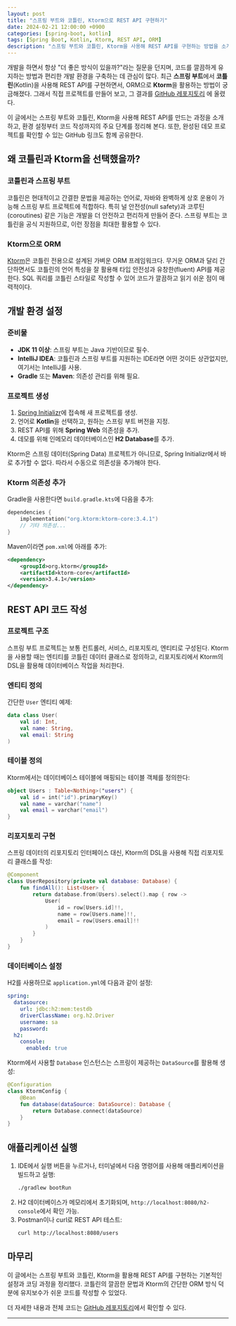 ```yaml
---
layout: post
title: "스프링 부트와 코틀린, Ktorm으로 REST API 구현하기"
date: 2024-02-21 12:00:00 +0900
categories: [spring-boot, kotlin]
tags: [Spring Boot, Kotlin, Ktorm, REST API, ORM]
description: "스프링 부트와 코틀린, Ktorm을 사용해 REST API를 구현하는 방법을 소개하며, 프로젝트 설정부터 코드 작성 및 실행까지의 과정을 정리하고 GitHub 레포지토리를 공유한다."
---
```


개발을 하면서 항상 "더 좋은 방식이 있을까?"라는 질문을 던지며, 코드를 깔끔하게 유지하는 방법과 편리한 개발 환경을 구축하는 데 관심이 많다. 최근 **스프링 부트**에서 **코틀린**(Kotlin)을 사용해 REST API를 구현하면서, ORM으로 **Ktorm**을 활용하는 방법이 궁금해졌다. 그래서 직접 프로젝트를 만들어 보고, 그 결과를 <a href="https://github.com/keumhwanmoon/springboot-kotlin-ktorm-demo" target="_blank" rel="noopener noreferrer">GitHub 레포지토리</a>
에 올렸다.

이 글에서는 스프링 부트와 코틀린, Ktorm을 사용해 REST API를 만드는 과정을 소개하고, 환경 설정부터 코드 작성까지의 주요 단계를 정리해 본다. 또한, 완성된 데모 프로젝트를 확인할 수 있는 GitHub 링크도 함께 공유한다.

## 왜 코틀린과 Ktorm을 선택했을까?

### 코틀린과 스프링 부트
코틀린은 현대적이고 간결한 문법을 제공하는 언어로, 자바와 완벽하게 상호 운용이 가능해 스프링 부트 프로젝트에 적합하다. 특히 널 안전성(null safety)과 코루틴(coroutines) 같은 기능은 개발을 더 안전하고 편리하게 만들어 준다. 스프링 부트는 코틀린을 공식 지원하므로, 이런 장점을 최대한 활용할 수 있다.

### Ktorm으로 ORM
<a href="https://www.ktorm.org/" target="_blank" rel="noopener noreferrer">Ktorm</a>은 코틀린 전용으로 설계된 가벼운 ORM 프레임워크다. 무거운 ORM과 달리 간단하면서도 코틀린의 언어 특성을 잘 활용해 타입 안전성과 유창한(fluent) API를 제공한다. SQL 쿼리를 코틀린 스타일로 작성할 수 있어 코드가 깔끔하고 읽기 쉬운 점이 매력적이다.

## 개발 환경 설정

### 준비물
- **JDK 11 이상**: 스프링 부트는 Java 기반이므로 필수.
- **IntelliJ IDEA**: 코틀린과 스프링 부트를 지원하는 IDE라면 어떤 것이든 상관없지만, 여기서는 IntelliJ를 사용.
- **Gradle** 또는 **Maven**: 의존성 관리를 위해 필요.

### 프로젝트 생성
1. [Spring Initializr](https://start.spring.io/)에 접속해 새 프로젝트를 생성.
2. 언어로 **Kotlin**을 선택하고, 원하는 스프링 부트 버전을 지정.
3. REST API를 위해 **Spring Web** 의존성을 추가.
4. 데모를 위해 인메모리 데이터베이스인 **H2 Database**를 추가.

Ktorm은 스프링 데이터(Spring Data) 프로젝트가 아니므로, Spring Initializr에서 바로 추가할 수 없다. 따라서 수동으로 의존성을 추가해야 한다.

### Ktorm 의존성 추가
Gradle을 사용한다면 `build.gradle.kts`에 다음을 추가:

```kotlin
dependencies {
    implementation("org.ktorm:ktorm-core:3.4.1")
    // 기타 의존성...
}
```

Maven이라면 `pom.xml`에 아래를 추가:

```xml
<dependency>
    <groupId>org.ktorm</groupId>
    <artifactId>ktorm-core</artifactId>
    <version>3.4.1</version>
</dependency>
```

## REST API 코드 작성

### 프로젝트 구조
스프링 부트 프로젝트는 보통 컨트롤러, 서비스, 리포지토리, 엔티티로 구성된다. Ktorm을 사용할 때는 엔티티를 코틀린 데이터 클래스로 정의하고, 리포지토리에서 Ktorm의 DSL을 활용해 데이터베이스 작업을 처리한다.

### 엔티티 정의
간단한 `User` 엔티티 예제:

```kotlin
data class User(
    val id: Int,
    val name: String,
    val email: String
)
```

### 테이블 정의
Ktorm에서는 데이터베이스 테이블에 매핑되는 테이블 객체를 정의한다:

```kotlin
object Users : Table<Nothing>("users") {
    val id = int("id").primaryKey()
    val name = varchar("name")
    val email = varchar("email")
}
```

### 리포지토리 구현
스프링 데이터의 리포지토리 인터페이스 대신, Ktorm의 DSL을 사용해 직접 리포지토리 클래스를 작성:

```kotlin
@Component
class UserRepository(private val database: Database) {
    fun findAll(): List<User> {
        return database.from(Users).select().map { row ->
            User(
                id = row[Users.id]!!,
                name = row[Users.name]!!,
                email = row[Users.email]!!
            )
        }
    }
}
```

### 데이터베이스 설정
H2를 사용하므로 `application.yml`에 다음과 같이 설정:

```yaml
spring:
  datasource:
    url: jdbc:h2:mem:testdb
    driverClassName: org.h2.Driver
    username: sa
    password:
  h2:
    console:
      enabled: true
```

Ktorm에서 사용할 `Database` 인스턴스는 스프링이 제공하는 `DataSource`를 활용해 생성:

```kotlin
@Configuration
class KtormConfig {
    @Bean
    fun database(dataSource: DataSource): Database {
        return Database.connect(dataSource)
    }
}
```

## 애플리케이션 실행

1. IDE에서 실행 버튼을 누르거나, 터미널에서 다음 명령어를 사용해 애플리케이션을 빌드하고 실행:
   ```bash
   ./gradlew bootRun
   ```
2. H2 데이터베이스가 메모리에서 초기화되며, `http://localhost:8080/h2-console`에서 확인 가능.
3. Postman이나 curl로 REST API 테스트:
   ```bash
   curl http://localhost:8080/users
   ```

## 마무리

이 글에서는 스프링 부트와 코틀린, Ktorm을 활용해 REST API를 구현하는 기본적인 설정과 코딩 과정을 정리했다. 코틀린의 깔끔한 문법과 Ktorm의 간단한 ORM 방식 덕분에 유지보수가 쉬운 코드를 작성할 수 있었다.

더 자세한 내용과 전체 코드는 [GitHub 레포지토리](https://github.com/keumhwanmoon/springboot-kotlin-ktorm-demo)에서 확인할 수 있다.

---